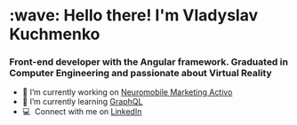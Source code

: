 <h1 align="left" id="macropower-title">:wave: Hello there! I'm Vladyslav Kuchmenko</h1>
<h3 align="left">Front-end developer with the Angular framework. Graduated in Computer Engineering and passionate about Virtual Reality</h3>

- 🔭 I’m currently working on [Neuromobile Marketing Activo](https://neuromobile.es/)
- 🌱 I’m currently learning [GraphQL](https://graphql.org/)
- :computer: &nbsp;Connect with me on [LinkedIn](https://www.linkedin.com/in/vladyslav-kuchmenko-%F0%9F%87%BA%F0%9F%87%A6-966a82151/)

<!--
**vladern/vladern** is a ✨ _special_ ✨ repository because its `README.md` (this file) appears on your GitHub profile.

Here are some ideas to get you started:

- 🔭 I’m currently working on ...
- 🌱 I’m currently learning ...
- 👯 I’m looking to collaborate on ...
- 🤔 I’m looking for help with ...
- 💬 Ask me about ...
- 📫 How to reach me: ...
- 😄 Pronouns: ...
- ⚡ Fun fact: ...
-->

